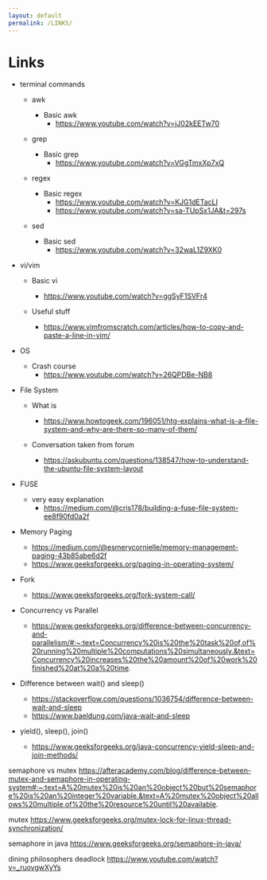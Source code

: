```yaml
---
layout: default
permalink: /LINKS/
---
```


# Links
- terminal commands
  - awk 
    - Basic awk
        - https://www.youtube.com/watch?v=jJ02kEETw70

  - grep
    - Basic grep
        - https://www.youtube.com/watch?v=VGgTmxXp7xQ

  - regex
    - Basic regex
        - https://www.youtube.com/watch?v=KJG1dETacLI
        - https://www.youtube.com/watch?v=sa-TUpSx1JA&t=297s

  - sed
    - Basic sed
        - https://www.youtube.com/watch?v=32waL1Z9XK0


- vi/vim
  - Basic vi
      - https://www.youtube.com/watch?v=ggSyF1SVFr4
  
  - Useful stuff
      - https://www.vimfromscratch.com/articles/how-to-copy-and-paste-a-line-in-vim/


- OS
  - Crash course
      - https://www.youtube.com/watch?v=26QPDBe-NB8


- File System
  - What is
      - https://www.howtogeek.com/196051/htg-explains-what-is-a-file-system-and-why-are-there-so-many-of-them/

  - Conversation taken from forum
      - https://askubuntu.com/questions/138547/how-to-understand-the-ubuntu-file-system-layout


- FUSE
  - very easy explanation
      - https://medium.com/@cris178/building-a-fuse-file-system-ee8f90fd0a2f


- Memory Paging
  - https://medium.com/@esmerycornielle/memory-management-paging-43b85abe6d2f
  - https://www.geeksforgeeks.org/paging-in-operating-system/

- Fork
  - https://www.geeksforgeeks.org/fork-system-call/

- Concurrency vs Parallel
  - https://www.geeksforgeeks.org/difference-between-concurrency-and-parallelism/#:~:text=Concurrency%20is%20the%20task%20of,of%20running%20multiple%20computations%20simultaneously.&text=Concurrency%20increases%20the%20amount%20of%20work%20finished%20at%20a%20time.

- Difference between wait() and sleep()
  - https://stackoverflow.com/questions/1036754/difference-between-wait-and-sleep
  - https://www.baeldung.com/java-wait-and-sleep

- yield(), sleep(), join()
  - https://www.geeksforgeeks.org/java-concurrency-yield-sleep-and-join-methods/

semaphore vs mutex
https://afteracademy.com/blog/difference-between-mutex-and-semaphore-in-operating-system#:~:text=A%20mutex%20is%20an%20object%20but%20semaphore%20is%20an%20integer%20variable.&text=A%20mutex%20object%20allows%20multiple,of%20the%20resource%20until%20available.

mutex
https://www.geeksforgeeks.org/mutex-lock-for-linux-thread-synchronization/

semaphore in java
https://www.geeksforgeeks.org/semaphore-in-java/

dining philosophers deadlock
https://www.youtube.com/watch?v=_ruovgwXyYs


